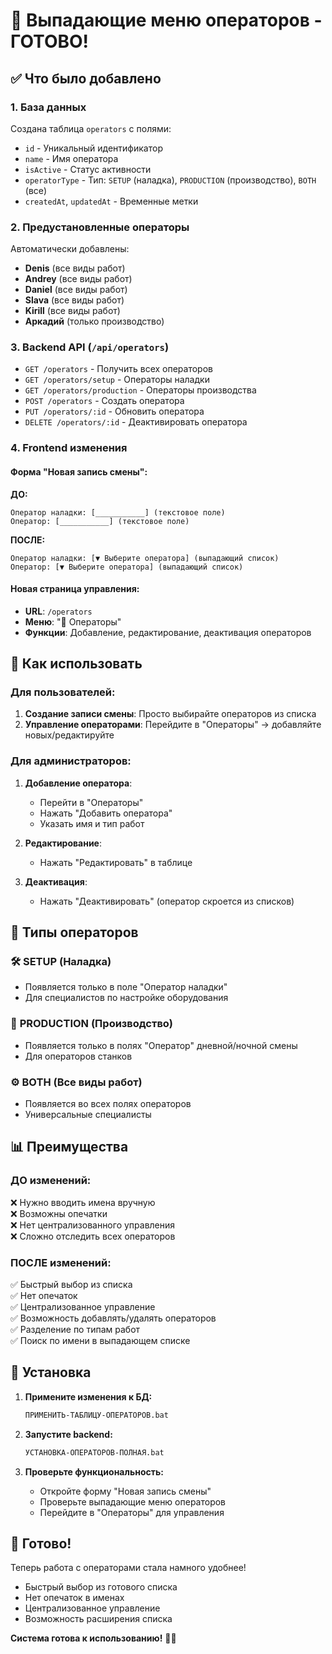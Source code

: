 # 👥 Выпадающие меню операторов - ГОТОВО!

## ✅ Что было добавлено

### 1. **База данных**
Создана таблица `operators` с полями:
- `id` - Уникальный идентификатор
- `name` - Имя оператора
- `isActive` - Статус активности
- `operatorType` - Тип: `SETUP` (наладка), `PRODUCTION` (производство), `BOTH` (все)
- `createdAt`, `updatedAt` - Временные метки

### 2. **Предустановленные операторы**
Автоматически добавлены:
- **Denis** (все виды работ)
- **Andrey** (все виды работ)
- **Daniel** (все виды работ)
- **Slava** (все виды работ)
- **Kirill** (все виды работ)
- **Аркадий** (только производство)

### 3. **Backend API** (`/api/operators`)
- `GET /operators` - Получить всех операторов
- `GET /operators/setup` - Операторы наладки
- `GET /operators/production` - Операторы производства
- `POST /operators` - Создать оператора
- `PUT /operators/:id` - Обновить оператора
- `DELETE /operators/:id` - Деактивировать оператора

### 4. **Frontend изменения**

#### Форма "Новая запись смены":
**ДО:**
```
Оператор наладки: [___________] (текстовое поле)
Оператор: [___________] (текстовое поле)
```

**ПОСЛЕ:**
```
Оператор наладки: [▼ Выберите оператора] (выпадающий список)
Оператор: [▼ Выберите оператора] (выпадающий список)
```

#### Новая страница управления:
- **URL**: `/operators`
- **Меню**: "👥 Операторы"
- **Функции**: Добавление, редактирование, деактивация операторов

## 🎯 Как использовать

### Для пользователей:
1. **Создание записи смены**: Просто выбирайте операторов из списка
2. **Управление операторами**: Перейдите в "Операторы" → добавляйте новых/редактируйте

### Для администраторов:
1. **Добавление оператора**: 
   - Перейти в "Операторы"
   - Нажать "Добавить оператора"
   - Указать имя и тип работ
   
2. **Редактирование**: 
   - Нажать "Редактировать" в таблице
   
3. **Деактивация**: 
   - Нажать "Деактивировать" (оператор скроется из списков)

## 🔧 Типы операторов

### 🛠️ **SETUP** (Наладка)
- Появляется только в поле "Оператор наладки"
- Для специалистов по настройке оборудования

### 👤 **PRODUCTION** (Производство)  
- Появляется только в полях "Оператор" дневной/ночной смены
- Для операторов станков

### ⚙️ **BOTH** (Все виды работ)
- Появляется во всех полях операторов
- Универсальные специалисты

## 📊 Преимущества

### ДО изменений:
❌ Нужно вводить имена вручную  
❌ Возможны опечатки  
❌ Нет централизованного управления  
❌ Сложно отследить всех операторов  

### ПОСЛЕ изменений:
✅ Быстрый выбор из списка  
✅ Нет опечаток  
✅ Централизованное управление  
✅ Возможность добавлять/удалять операторов  
✅ Разделение по типам работ  
✅ Поиск по имени в выпадающем списке  

## 🚀 Установка

1. **Примените изменения к БД:**
   ```bash
   ПРИМЕНИТЬ-ТАБЛИЦУ-ОПЕРАТОРОВ.bat
   ```

2. **Запустите backend:**
   ```bash
   УСТАНОВКА-ОПЕРАТОРОВ-ПОЛНАЯ.bat
   ```

3. **Проверьте функциональность:**
   - Откройте форму "Новая запись смены"
   - Проверьте выпадающие меню операторов
   - Перейдите в "Операторы" для управления

## 🎉 Готово!

Теперь работа с операторами стала намного удобнее! 
- Быстрый выбор из готового списка
- Нет опечаток в именах  
- Централизованное управление
- Возможность расширения списка

**Система готова к использованию!** 👥✨
